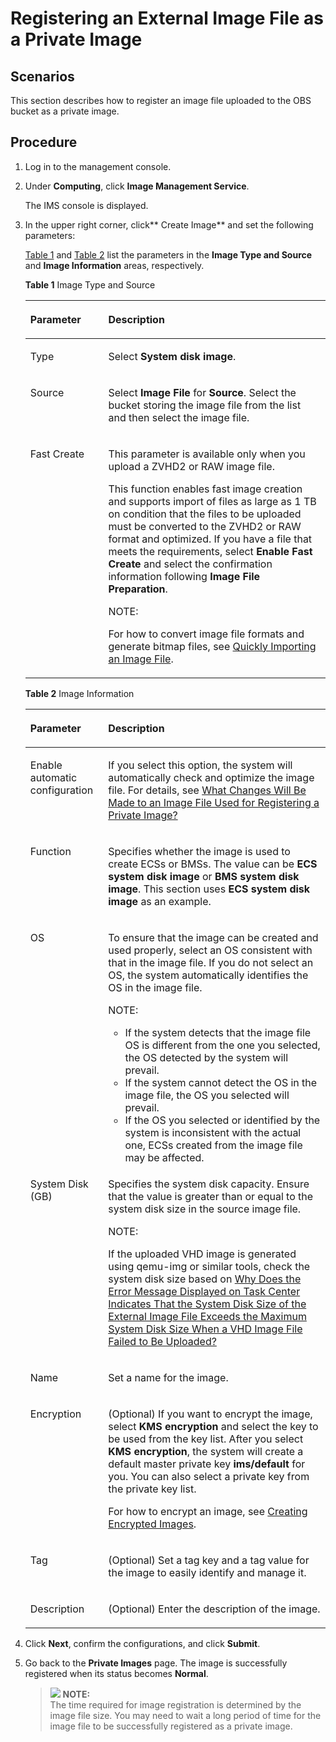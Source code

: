 # Registering an External Image File as a Private Image<a name="EN-US_TOPIC_0030713193"></a>

## Scenarios<a name="section783119577294"></a>

This section describes how to register an image file uploaded to the OBS bucket as a private image.

## Procedure<a name="section7975113214169"></a>

1.  Log in to the management console.
2.  Under  **Computing**, click  **Image Management Service**.

    The IMS console is displayed.

3.  In the upper right corner, click** Create Image**  and set the following parameters:

    [Table 1](#en-us_topic_0030713184_table050019474117)  and  [Table 2](#en-us_topic_0030713184_table6978715749)  list the parameters in the  **Image Type and Source**  and  **Image Information**  areas, respectively.

    **Table  1**  Image Type and Source

    <a name="en-us_topic_0030713184_table050019474117"></a>
    <table><thead align="left"><tr id="en-us_topic_0030713184_row1350164712110"><th class="cellrowborder" valign="top" width="25.96%" id="mcps1.2.3.1.1"><p id="en-us_topic_0030713184_p12501447314"><a name="en-us_topic_0030713184_p12501447314"></a><a name="en-us_topic_0030713184_p12501447314"></a>Parameter</p>
    </th>
    <th class="cellrowborder" valign="top" width="74.03999999999999%" id="mcps1.2.3.1.2"><p id="en-us_topic_0030713184_p1350114720117"><a name="en-us_topic_0030713184_p1350114720117"></a><a name="en-us_topic_0030713184_p1350114720117"></a>Description</p>
    </th>
    </tr>
    </thead>
    <tbody><tr id="en-us_topic_0030713184_row350214713113"><td class="cellrowborder" valign="top" width="25.96%" headers="mcps1.2.3.1.1 "><p id="en-us_topic_0030713184_p650294716116"><a name="en-us_topic_0030713184_p650294716116"></a><a name="en-us_topic_0030713184_p650294716116"></a>Type</p>
    </td>
    <td class="cellrowborder" valign="top" width="74.03999999999999%" headers="mcps1.2.3.1.2 "><p id="en-us_topic_0030713184_p75021947615"><a name="en-us_topic_0030713184_p75021947615"></a><a name="en-us_topic_0030713184_p75021947615"></a>Select <strong id="en-us_topic_0030713184_b126662048155215"><a name="en-us_topic_0030713184_b126662048155215"></a><a name="en-us_topic_0030713184_b126662048155215"></a>System disk image</strong>.</p>
    </td>
    </tr>
    <tr id="en-us_topic_0030713184_row1650284720113"><td class="cellrowborder" valign="top" width="25.96%" headers="mcps1.2.3.1.1 "><p id="en-us_topic_0030713184_p125022471113"><a name="en-us_topic_0030713184_p125022471113"></a><a name="en-us_topic_0030713184_p125022471113"></a>Source</p>
    </td>
    <td class="cellrowborder" valign="top" width="74.03999999999999%" headers="mcps1.2.3.1.2 "><p id="en-us_topic_0030713184_p850214712118"><a name="en-us_topic_0030713184_p850214712118"></a><a name="en-us_topic_0030713184_p850214712118"></a>Select <strong id="en-us_topic_0030713184_b842352706205833"><a name="en-us_topic_0030713184_b842352706205833"></a><a name="en-us_topic_0030713184_b842352706205833"></a>Image File</strong> for <strong id="en-us_topic_0030713184_b842352706205830"><a name="en-us_topic_0030713184_b842352706205830"></a><a name="en-us_topic_0030713184_b842352706205830"></a>Source</strong>. Select the bucket storing the image file from the list and then select the image file.</p>
    </td>
    </tr>
    <tr id="en-us_topic_0030713184_row19047191220"><td class="cellrowborder" valign="top" width="25.96%" headers="mcps1.2.3.1.1 "><p id="en-us_topic_0030713184_p690516194212"><a name="en-us_topic_0030713184_p690516194212"></a><a name="en-us_topic_0030713184_p690516194212"></a>Fast Create</p>
    </td>
    <td class="cellrowborder" valign="top" width="74.03999999999999%" headers="mcps1.2.3.1.2 "><p id="en-us_topic_0030713184_p1139533015529"><a name="en-us_topic_0030713184_p1139533015529"></a><a name="en-us_topic_0030713184_p1139533015529"></a>This parameter is available only when you upload a ZVHD2 or RAW image file.</p>
    <p id="en-us_topic_0030713184_p690516196213"><a name="en-us_topic_0030713184_p690516196213"></a><a name="en-us_topic_0030713184_p690516196213"></a>This function enables fast image creation and supports import of files as large as 1 TB on condition that the files to be uploaded must be converted to the ZVHD2 or RAW format and optimized. If you have a file that meets the requirements, select <strong id="en-us_topic_0030713184_b25354261597"><a name="en-us_topic_0030713184_b25354261597"></a><a name="en-us_topic_0030713184_b25354261597"></a>Enable Fast Create</strong> and select the confirmation information following <strong id="en-us_topic_0030713184_b7626371717"><a name="en-us_topic_0030713184_b7626371717"></a><a name="en-us_topic_0030713184_b7626371717"></a>Image File Preparation</strong>.</p>
    <div class="note" id="en-us_topic_0030713184_note189513537562"><a name="en-us_topic_0030713184_note189513537562"></a><a name="en-us_topic_0030713184_note189513537562"></a><span class="notetitle"> NOTE: </span><div class="notebody"><p id="en-us_topic_0030713184_p9951353185614"><a name="en-us_topic_0030713184_p9951353185614"></a><a name="en-us_topic_0030713184_p9951353185614"></a>For how to convert image file formats and generate bitmap files, see <a href="quickly-importing-an-image-file.md">Quickly Importing an Image File</a>.</p>
    </div></div>
    </td>
    </tr>
    </tbody>
    </table>

    **Table  2**  Image Information

    <a name="en-us_topic_0030713184_table6978715749"></a>
    <table><thead align="left"><tr id="en-us_topic_0030713184_row1597918159415"><th class="cellrowborder" valign="top" width="25.91%" id="mcps1.2.3.1.1"><p id="en-us_topic_0030713184_p597916152418"><a name="en-us_topic_0030713184_p597916152418"></a><a name="en-us_topic_0030713184_p597916152418"></a>Parameter</p>
    </th>
    <th class="cellrowborder" valign="top" width="74.09%" id="mcps1.2.3.1.2"><p id="en-us_topic_0030713184_p99796151642"><a name="en-us_topic_0030713184_p99796151642"></a><a name="en-us_topic_0030713184_p99796151642"></a>Description</p>
    </th>
    </tr>
    </thead>
    <tbody><tr id="en-us_topic_0030713184_row2979615646"><td class="cellrowborder" valign="top" width="25.91%" headers="mcps1.2.3.1.1 "><p id="en-us_topic_0030713184_p119791415146"><a name="en-us_topic_0030713184_p119791415146"></a><a name="en-us_topic_0030713184_p119791415146"></a>Enable automatic configuration</p>
    </td>
    <td class="cellrowborder" valign="top" width="74.09%" headers="mcps1.2.3.1.2 "><p id="en-us_topic_0030713184_p159799151641"><a name="en-us_topic_0030713184_p159799151641"></a><a name="en-us_topic_0030713184_p159799151641"></a>If you select this option, the system will automatically check and optimize the image file. For details, see <a href="what-changes-will-be-made-to-an-image-file-used-for-registering-a-private-image.md">What Changes Will Be Made to an Image File Used for Registering a Private Image?</a></p>
    </td>
    </tr>
    <tr id="en-us_topic_0030713184_row1597941514412"><td class="cellrowborder" valign="top" width="25.91%" headers="mcps1.2.3.1.1 "><p id="en-us_topic_0030713184_p49796159415"><a name="en-us_topic_0030713184_p49796159415"></a><a name="en-us_topic_0030713184_p49796159415"></a>Function</p>
    </td>
    <td class="cellrowborder" valign="top" width="74.09%" headers="mcps1.2.3.1.2 "><p id="en-us_topic_0030713184_p19791151244"><a name="en-us_topic_0030713184_p19791151244"></a><a name="en-us_topic_0030713184_p19791151244"></a>Specifies whether the image is used to create ECSs or BMSs. The value can be <strong id="en-us_topic_0030713184_b8112182221317"><a name="en-us_topic_0030713184_b8112182221317"></a><a name="en-us_topic_0030713184_b8112182221317"></a>ECS system disk image</strong> or <strong id="en-us_topic_0030713184_b1374314358135"><a name="en-us_topic_0030713184_b1374314358135"></a><a name="en-us_topic_0030713184_b1374314358135"></a>BMS system disk image</strong>. This section uses <strong id="en-us_topic_0030713184_b16721555131317"><a name="en-us_topic_0030713184_b16721555131317"></a><a name="en-us_topic_0030713184_b16721555131317"></a>ECS system disk image</strong> as an example.</p>
    </td>
    </tr>
    <tr id="en-us_topic_0030713184_row5979161520418"><td class="cellrowborder" valign="top" width="25.91%" headers="mcps1.2.3.1.1 "><p id="en-us_topic_0030713184_p397920159413"><a name="en-us_topic_0030713184_p397920159413"></a><a name="en-us_topic_0030713184_p397920159413"></a>OS</p>
    </td>
    <td class="cellrowborder" valign="top" width="74.09%" headers="mcps1.2.3.1.2 "><p id="en-us_topic_0030713184_p13980151519417"><a name="en-us_topic_0030713184_p13980151519417"></a><a name="en-us_topic_0030713184_p13980151519417"></a>To ensure that the image can be created and used properly, select an OS consistent with that in the image file. If you do not select an OS, the system automatically identifies the OS in the image file.</p>
    <div class="note" id="en-us_topic_0030713184_note1083205331415"><a name="en-us_topic_0030713184_note1083205331415"></a><a name="en-us_topic_0030713184_note1083205331415"></a><span class="notetitle"> NOTE: </span><div class="notebody"><a name="en-us_topic_0030713184_ul183081759171412"></a><a name="en-us_topic_0030713184_ul183081759171412"></a><ul id="en-us_topic_0030713184_ul183081759171412"><li>If the system detects that the image file OS is different from the one you selected, the OS detected by the system will prevail.</li><li>If the system cannot detect the OS in the image file, the OS you selected will prevail.</li><li>If the OS you selected or identified by the system is inconsistent with the actual one, <span id="en-us_topic_0030713184_text94741046125720"><a name="en-us_topic_0030713184_text94741046125720"></a><a name="en-us_topic_0030713184_text94741046125720"></a>ECS</span><span id="en-us_topic_0030713184_text941354825714"><a name="en-us_topic_0030713184_text941354825714"></a><a name="en-us_topic_0030713184_text941354825714"></a></span>s created from the image file may be affected.</li></ul>
    </div></div>
    </td>
    </tr>
    <tr id="en-us_topic_0030713184_row186599521354"><td class="cellrowborder" valign="top" width="25.91%" headers="mcps1.2.3.1.1 "><p id="en-us_topic_0030713184_p5659125219510"><a name="en-us_topic_0030713184_p5659125219510"></a><a name="en-us_topic_0030713184_p5659125219510"></a>System Disk (GB)</p>
    </td>
    <td class="cellrowborder" valign="top" width="74.09%" headers="mcps1.2.3.1.2 "><p id="en-us_topic_0030713184_p165912527520"><a name="en-us_topic_0030713184_p165912527520"></a><a name="en-us_topic_0030713184_p165912527520"></a>Specifies the system disk capacity. Ensure that the value is greater than or equal to the system disk size in the source image file.</p>
    <div class="note" id="en-us_topic_0030713184_note106387506495"><a name="en-us_topic_0030713184_note106387506495"></a><a name="en-us_topic_0030713184_note106387506495"></a><span class="notetitle"> NOTE: </span><div class="notebody"><p id="en-us_topic_0030713184_p263819508495"><a name="en-us_topic_0030713184_p263819508495"></a><a name="en-us_topic_0030713184_p263819508495"></a>If the uploaded VHD image is generated using qemu-img or similar tools, check the system disk size based on <a href="why-does-the-error-message-displayed-on-task-center-indicates-that-the-system-disk-size-of-the-exter.md">Why Does the Error Message Displayed on Task Center Indicates That the System Disk Size of the External Image File Exceeds the Maximum System Disk Size When a VHD Image File Failed to Be Uploaded?</a></p>
    </div></div>
    </td>
    </tr>
    <tr id="en-us_topic_0030713184_row36593522511"><td class="cellrowborder" valign="top" width="25.91%" headers="mcps1.2.3.1.1 "><p id="en-us_topic_0030713184_p19659452051"><a name="en-us_topic_0030713184_p19659452051"></a><a name="en-us_topic_0030713184_p19659452051"></a>Name</p>
    </td>
    <td class="cellrowborder" valign="top" width="74.09%" headers="mcps1.2.3.1.2 "><p id="en-us_topic_0030713184_p126597521359"><a name="en-us_topic_0030713184_p126597521359"></a><a name="en-us_topic_0030713184_p126597521359"></a>Set a name for the image.</p>
    </td>
    </tr>
    <tr id="en-us_topic_0030713184_row66596520512"><td class="cellrowborder" valign="top" width="25.91%" headers="mcps1.2.3.1.1 "><p id="en-us_topic_0030713184_p156591952159"><a name="en-us_topic_0030713184_p156591952159"></a><a name="en-us_topic_0030713184_p156591952159"></a>Encryption</p>
    </td>
    <td class="cellrowborder" valign="top" width="74.09%" headers="mcps1.2.3.1.2 "><p id="en-us_topic_0030713184_p936015584547"><a name="en-us_topic_0030713184_p936015584547"></a><a name="en-us_topic_0030713184_p936015584547"></a>(Optional) If you want to encrypt the image, select <strong id="en-us_topic_0030713184_b842352706112959"><a name="en-us_topic_0030713184_b842352706112959"></a><a name="en-us_topic_0030713184_b842352706112959"></a>KMS encryption</strong> and select the key to be used from the key list. After you select <strong id="en-us_topic_0030713184_b1731175645101245"><a name="en-us_topic_0030713184_b1731175645101245"></a><a name="en-us_topic_0030713184_b1731175645101245"></a>KMS encryption</strong>, the system will create a default master private key <strong id="en-us_topic_0030713184_b84235270610140"><a name="en-us_topic_0030713184_b84235270610140"></a><a name="en-us_topic_0030713184_b84235270610140"></a>ims/default</strong> for you. You can also select a private key from the private key list.</p>
    <p id="en-us_topic_0030713184_p96591652653"><a name="en-us_topic_0030713184_p96591652653"></a><a name="en-us_topic_0030713184_p96591652653"></a>For how to encrypt an image, see <a href="creating-encrypted-images.md">Creating Encrypted Images</a>.</p>
    </td>
    </tr>
    <tr id="en-us_topic_0030713184_row142057141619"><td class="cellrowborder" valign="top" width="25.91%" headers="mcps1.2.3.1.1 "><p id="en-us_topic_0030713184_p1420612141267"><a name="en-us_topic_0030713184_p1420612141267"></a><a name="en-us_topic_0030713184_p1420612141267"></a>Tag</p>
    </td>
    <td class="cellrowborder" valign="top" width="74.09%" headers="mcps1.2.3.1.2 "><p id="en-us_topic_0030713184_p820611415612"><a name="en-us_topic_0030713184_p820611415612"></a><a name="en-us_topic_0030713184_p820611415612"></a>(Optional) Set a tag key and a tag value for the image to easily identify and manage it.</p>
    </td>
    </tr>
    <tr id="en-us_topic_0030713184_row720613141962"><td class="cellrowborder" valign="top" width="25.91%" headers="mcps1.2.3.1.1 "><p id="en-us_topic_0030713184_p7206111416617"><a name="en-us_topic_0030713184_p7206111416617"></a><a name="en-us_topic_0030713184_p7206111416617"></a>Description</p>
    </td>
    <td class="cellrowborder" valign="top" width="74.09%" headers="mcps1.2.3.1.2 "><p id="en-us_topic_0030713184_p420631410613"><a name="en-us_topic_0030713184_p420631410613"></a><a name="en-us_topic_0030713184_p420631410613"></a>(Optional) Enter the description of the image.</p>
    </td>
    </tr>
    </tbody>
    </table>

4.  Click  **Next**, confirm the configurations, and click  **Submit**.
5.  Go back to the  **Private Images**  page. The image is successfully registered when its status becomes  **Normal**.

    >![](/images/icon-note.gif) **NOTE:**   
    >The time required for image registration is determined by the image file size. You may need to wait a long period of time for the image file to be successfully registered as a private image.  


